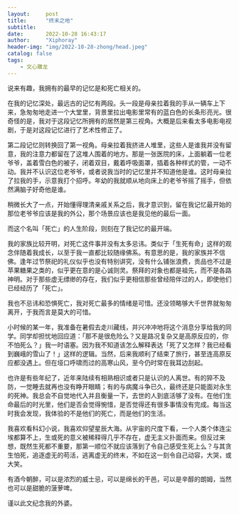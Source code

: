 ```yaml
---
layout:     post
title:      "终末之地"
subtitle:   
date:       2022-10-28 16:43:17
author:     "Xiphoray"
header-img: "img/2022-10-28-zhong/head.jpeg"
catalog: false
tags:     
    - 文心雕龙
---
```


说来有趣，我拥有的最早的记忆是和死亡相关的。

在我的记忆深处，最远古的记忆有两段。头一段是母亲拉着我的手从一辆车上下来，急匆匆地走进一个大堂里，背景里拉出电影里常有的蓝白色的长条形亮光。很奇怪的是，我对于这段记忆所拥有的居然是第三视角。大概是后来看太多电影电视剧，于是对这段记忆进行了艺术性修正了。

第二段记忆则转换回了第一视角。母亲拉着我挤进人堆里，这些人是谁我并没有留意，我的注意力都留在了这堆人围着的地方。那是一张医院的床，上面躺着一位老爷爷，盖着雪白色的被子，闭着双目，戴着呼吸面罩，插着各种样式的管，一动不动。我并不认识这位老爷爷，或者说我当时的记忆里并不知道他是谁。这时母亲拉了拉我的手，示意我打个招呼。年幼的我就顺从地向床上的老爷爷摇了摇手，但依然满脑子好奇他是谁。

稍微长大了一点，开始懂得理清亲戚关系之后，我才意识到，留在我记忆最开始的那位老爷爷应该是我的外公，那个场景应该也是我见他的最后一面。

而这个名叫「死亡」的人生阶段，则刻在了我记忆的最开端。

我的家族比较开明，对死亡这件事并没有太多忌讳。类似于「生死有命」这样的观念伴随着我成长，以至于我一直都比较随缘佛系。有意思的是，我的家族并不信佛。逢年过节祭祀的礼仪似乎也没有特别讲究，没有什么铺张浪费，贡品也不过是苹果糖果之类的，似乎更在意的是心诚则灵。祭拜的对象也都是祖先，而不是各路神明。对于那些虚无缥缈的存在，我们似乎更相信那些曾经陪伴过的人，即使他们已经经历了「死亡」。

我也不忌讳和恐惧死亡，我对死亡最多的情绪是可惜。还没领略够大千世界就匆匆离开，于我而言是莫大的可惜。

小时候的某一年，我准备在暑假去走川藏线，并兴冲冲地将这个消息分享给我的同学。同学却担忧地回应道：「那不是很危险么？又是路况复杂又是高原反应的，你不怕死么？」我一时语塞。因为我不知道该怎么解释表达「死了又怎样？我已经看到巍峨的雪山了！」这样的逻辑。当然，后来我顺利了结束了旅行，甚至连高原反应都没遇上。但在垭口呼啸而过的高寒山风，至今仍时常在我耳边刮起。

也许是有些年纪了，近年来陆续有相熟相识或者只是认识的人离世。有的猝不及防，一觉睡去就再也没有睁开眼睛；有的与病魔斗争已久，最终还是只能面对永生的死神。我总会不自觉地代入并且衡量一下，去世的人到底活够了没有。在他们生命最后的时光里，他们是否会觉得惋惜，是否觉得还有很多事情没有完成。每当这时我会发现，我体验的不是他们的死亡，而是他们的生活。

我喜欢看科幻小说，我喜欢仰望星辰大海。从宇宙的尺度下看，一个人类个体连尘埃都算不上，生或死的意义被稀释得几乎不存在，虚无主义扑面而来。但反过来想，既然生死都不重要，那第一顺位不就应该落到了令自己感受生死上么？与其贪生怕死，追逐虚无的苟活，逃离虚无的终末，不如在这一刻令自己动容，大哭，或大笑。

有酒今朝醉，可以是浓烈的威士忌，可以是绵长的干邑，可以是辛醇的朗姆，当然也可以是甜脆的菠萝啤。

谨以此文纪念我的外婆。
